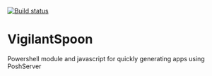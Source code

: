 [![Build status](https://ci.appveyor.com/api/projects/status/78555yuvfi2piaj4?svg=true)](https://ci.appveyor.com/project/brianaddicks/vigilantspoon)

# VigilantSpoon
Powershell module and javascript for quickly generating apps using PoshServer
